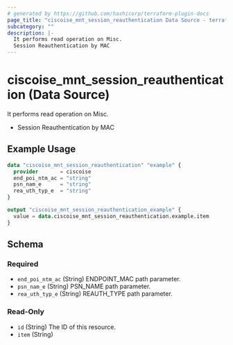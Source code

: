 ```yaml
---
# generated by https://github.com/hashicorp/terraform-plugin-docs
page_title: "ciscoise_mnt_session_reauthentication Data Source - terraform-provider-ciscoise"
subcategory: ""
description: |-
  It performs read operation on Misc.
  Session Reauthentication by MAC
---
```


# ciscoise_mnt_session_reauthentication (Data Source)

It performs read operation on Misc.

- Session Reauthentication by MAC

## Example Usage

```terraform
data "ciscoise_mnt_session_reauthentication" "example" {
  provider       = ciscoise
  end_poi_ntm_ac = "string"
  psn_nam_e      = "string"
  rea_uth_typ_e  = "string"
}

output "ciscoise_mnt_session_reauthentication_example" {
  value = data.ciscoise_mnt_session_reauthentication.example.item
}
```

<!-- schema generated by tfplugindocs -->
## Schema

### Required

- `end_poi_ntm_ac` (String) ENDPOINT_MAC path parameter.
- `psn_nam_e` (String) PSN_NAME path parameter.
- `rea_uth_typ_e` (String) REAUTH_TYPE path parameter.

### Read-Only

- `id` (String) The ID of this resource.
- `item` (String)


